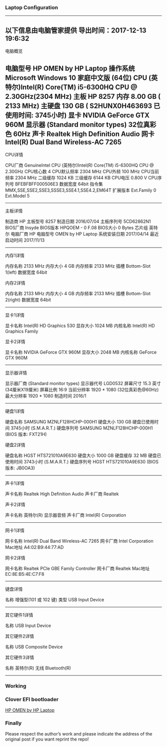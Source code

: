 ### Laptop Configuration
----------------------------------
以下信息由电脑管家提供
导出时间：2017-12-13 19:6:32
----------------------------------
电脑概览

电脑型号  HP OMEN by HP Laptop
操作系统  Microsoft Windows 10 家庭中文版 (64位)
CPU  (英特尔)Intel(R) Core(TM) i5-6300HQ CPU @ 2.30GHz(2304 MHz)
主板  HP 8257
内存  8.00 GB (   2133 MHz)
主硬盘  130 GB (  S2HUNX0H463693 已使用时间: 3745小时)
显卡  NVIDIA GeForce GTX 960M
显示器  (Standard monitor types)  32位真彩色 60Hz
声卡  Realtek High Definition Audio
网卡  Intel(R) Dual Band Wireless-AC 7265
----------------------------------------------------------------------------------------------------------------------------
CPU详情

CPU厂商  GenuineIntel
CPU  (英特尔)Intel(R) Core(TM) i5-6300HQ CPU @ 2.30GHz
CPU核心数  4
CPU默认频率  2304 MHz
CPU外频  100 MHz
CPU当前频率  2304 MHz
二级缓存  1024 KB
三级缓存  6144 KB
CPU电压  0.800 V
CPU序列号  BFEBFBFF000506E3
数据宽度  64bit
指令集  MMX,SSE,SSE2,SSE3,SSSE3,SSE4.1,SSE4.2,EM64T
扩展版本  Ext.Family 0  Ext.Model 5

----------------------------------------------------------------------------------------------------------------------------
主板详情

制造商  HP
主板型号  8257
制造日期  2016/07/04
主板序列号  5CD62862N1
BIOS厂商  Insyde
BIOS版本  HPQOEM - 0 F.08
BIOS大小  0 Bytes
芯片组  英特尔 
电脑厂商  HP
电脑型号  OMEN by HP Laptop
系统安装日期  2017/04/14
最近启动时间  2017/11/13


----------------------------------------------------------------------------------------------------------------------------
内存1详情

内存名称     2133 MHz
内存大小  4 GB
内存频率  2133 MHz
插槽  Bottom-Slot 1(left) 
数据宽度  64bit

内存2详情

内存名称     2133 MHz
内存大小  4 GB
内存频率  2133 MHz
插槽  Bottom-Slot 2(right)
数据宽度  64bit


----------------------------------------------------------------------------------------------------------------------------
显卡1详情

显卡名称  Intel(R) HD Graphics 530
显存大小  1024 MB
内核名称  Intel(R) HD Graphics Family

显卡2详情

显卡名称  NVIDIA GeForce GTX 960M
显存大小  2048 MB
内核名称  GeForce GTX 960M


----------------------------------------------------------------------------------------------------------------------------
显示器详情

显示器厂商  (Standard monitor types)
显示器代号  LGD0532
屏幕尺寸  15.3 英寸 (34厘米X19厘米)
屏幕比例  16:9
当前分辨率  1920 * 1080 (32位真彩色@60Hz)
最大分辨率  1920 * 1080
制造时间  2016/1


----------------------------------------------------------------------------------------------------------------------------
硬盘1详情

硬盘名称  SAMSUNG MZNLF128HCHP-000H1
硬盘大小  130 GB
硬盘已使用时间  3745小时 (S.M.A.R.T.)
硬盘序列号  SAMSUNG MZNLF128HCHP-000H1 (BIOS 版本: FXT21H)

硬盘2详情

硬盘名称  HGST HTS721010A9E630
硬盘大小  1000 GB
硬盘缓存  32 MB
硬盘已使用时间  3743小时 (S.M.A.R.T.)
硬盘序列号  HGST HTS721010A9E630 (BIOS 版本: JB0OA3)


----------------------------------------------------------------------------------------------------------------------------
声卡1详情

声卡名称  Realtek High Definition Audio
声卡厂商  Realtek

声卡2详情

声卡名称  英特尔(R) 显示器音频
声卡厂商  Intel(R) Corporation


----------------------------------------------------------------------------------------------------------------------------
网卡1详情

网卡名称  Intel(R) Dual Band Wireless-AC 7265
网卡厂商  Intel Corporation
Mac地址  A4:02:B9:44:77:AD

网卡2详情

网卡名称  Realtek PCIe GBE Family Controller
网卡厂商  Realtek
Mac地址  EC:8E:B5:4E:C7:F8


----------------------------------------------------------------------------------------------------------------------------
键盘详情

名称  增强型(101 或 102 键)
类型  USB Input Device


----------------------------------------------------------------------------------------------------------------------------
其它硬件1详情

名称  USB Input Device

其它硬件2详情

名称  USB Composite Device

其它硬件3详情

名称  英特尔(R) 无线 Bluetooth(R)


----------------------------------------------------------------------------------------------------------------------------

### Working 

### Clover EFI bootloader
[HP OMEN by HP Laptop](https://github.com/athlonreg/HP-OMEN-II-Laptop-PC/releases)

### Finally
Please respect the author’s work and please indicate the address of the original post if you want reprint the repo!


